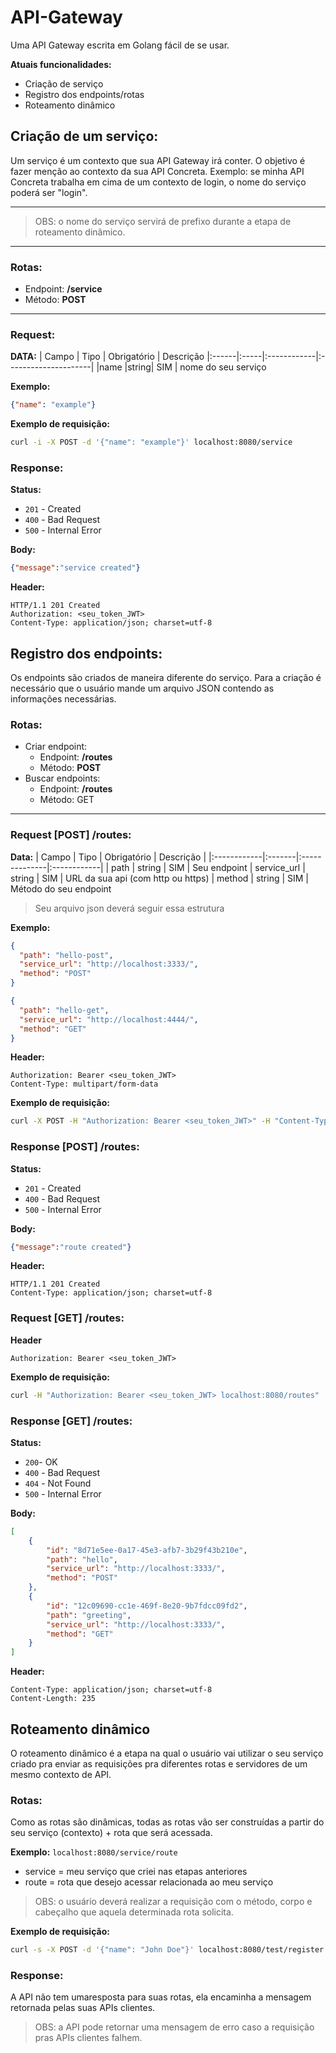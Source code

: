 # API-Gateway
Uma API Gateway escrita em Golang fácil de se usar.

**Atuais funcionalidades:**
- Criação de serviço
- Registro dos endpoints/rotas
- Roteamento dinâmico

## Criação de um serviço:
Um serviço é um contexto que sua API Gateway irá conter. O objetivo é fazer menção ao contexto da sua API Concreta. 
Exemplo: se minha API Concreta trabalha em cima de um contexto de login, o nome do serviço poderá ser "login". 

---
> OBS: o nome do serviço servirá de prefixo durante a etapa de roteamento dinâmico.
---

### Rotas:
* Endpoint: **/service**
* Método: **POST**
---

### Request:

**DATA:**
| Campo | Tipo | Obrigatório | Descrição
|:------|:-----|:------------|:---------------------|
|name   |string|    SIM      | nome do seu serviço

**Exemplo:**
```json
{"name": "example"}
```
**Exemplo de requisição:**
```sh
curl -i -X POST -d '{"name": "example"}' localhost:8080/service
```

### Response:

**Status:**
* `201` - Created
* `400` - Bad Request
* `500` - Internal Error

**Body:**
```json
{"message":"service created"}
```
**Header:**
```
HTTP/1.1 201 Created
Authorization: <seu_token_JWT>
Content-Type: application/json; charset=utf-8
```

## Registro dos endpoints:
Os endpoints são criados de maneira diferente do serviço. Para a criação é necessário que o usuário mande um arquivo JSON contendo as informações necessárias. 

### Rotas:
- Criar endpoint:
  * Endpoint: **/routes**
  * Método: **POST**
- Buscar endpoints:
  * Endpoint: **/routes**
  * Método: GET

---
 
### Request [POST] /routes:
**Data:**
|  Campo      |  Tipo  |  Obrigatório  |  Descrição  |
|:------------|:-------|:--------------|:------------|
| path        | string |      SIM      | Seu endpoint
| service_url | string |      SIM      | URL da sua api (com http ou https)
| method      | string |      SIM      | Método do seu endpoint

> Seu arquivo json deverá seguir essa estrutura

**Exemplo:**
```json
{
  "path": "hello-post",
  "service_url": "http://localhost:3333/",
  "method": "POST"
}

{
  "path": "hello-get",
  "service_url": "http://localhost:4444/",
  "method": "GET"
}
```

**Header:**
```
Authorization: Bearer <seu_token_JWT>
Content-Type: multipart/form-data
```

**Exemplo de requisição:**
```sh
curl -X POST -H "Authorization: Bearer <seu_token_JWT>" -H "Content-Type: multipart/form-data" -F file=@/caminho/do/arquivo.json localhost:8080/routes
```

### Response [POST] /routes:

**Status:**
* `201` - Created
* `400` - Bad Request
* `500` - Internal Error

**Body:**
```json
{"message":"route created"}
```
**Header:**
```
HTTP/1.1 201 Created
Content-Type: application/json; charset=utf-8
```

### Request [GET] /routes:

**Header**
```
Authorization: Bearer <seu_token_JWT>
```

**Exemplo de requisição:**
```sh
curl -H "Authorization: Bearer <seu_token_JWT> localhost:8080/routes" 
```

### Response [GET] /routes:

**Status:**
* `200`- OK
* `400` - Bad Request
* `404` - Not Found
* `500` - Internal Error

**Body:**
```json
[
    {
        "id": "8d71e5ee-0a17-45e3-afb7-3b29f43b210e",
        "path": "hello",
        "service_url": "http://localhost:3333/",
        "method": "POST"
    },
    {
        "id": "12c09690-cc1e-469f-8e20-9b7fdcc09fd2",
        "path": "greeting",
        "service_url": "http://localhost:3333/",
        "method": "GET"
    }
]
```
  
**Header:**
```
Content-Type: application/json; charset=utf-8
Content-Length: 235
```

## Roteamento dinâmico
O roteamento dinâmico é a etapa na qual o usuário vai utilizar o seu serviço criado pra enviar as requisições pra diferentes rotas e servidores de um mesmo contexto de API. 

### Rotas:
Como as rotas são dinâmicas, todas as rotas vão ser construídas a partir do seu serviço (contexto) + rota que será acessada. 

**Exemplo:**
`localhost:8080/service/route`
* service = meu serviço que criei nas etapas anteriores
* route = rota que desejo acessar relacionada ao meu serviço

> OBS: o usuário deverá realizar a requisição com o método, corpo e cabeçalho que aquela determinada rota solicita.

**Exemplo de requisição:**
```sh
curl -s -X POST -d '{"name": "John Doe"}' localhost:8080/test/register
```

### Response:
A API não tem umaresposta para suas rotas, ela encaminha a mensagem retornada pelas suas APIs clientes. 

> OBS: a API pode retornar uma mensagem de erro caso a requisição pras APIs clientes falhem. 
